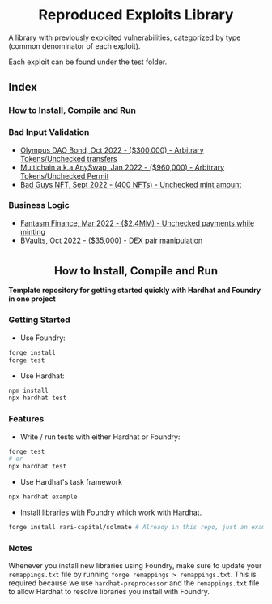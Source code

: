 # <h1 align="center"> Reproduced Exploits Library </h1>
A library with previously exploited vulnerabilities, categorized by type (common denominator of each exploit).
 
Each exploit can be found under the test folder.

## Index
### [How to Install, Compile and Run](https://github.com/coinspect/prev-exploit-library#-hardhat-x-foundry-template-)

### Bad Input Validation
- [Olympus DAO Bond, Oct 2022 - ($300,000) - Arbitrary Tokens/Unchecked transfers](/blob/master/test/Bad_Input_Validation/Bond_OlympusDAO.attack.sol)
- [Multichain a.k.a AnySwap, Jan 2022 - ($960,000) - Arbitrary Tokens/Unchecked Permit](/blob/master/test/Bad_Input_Validation/Multichain_Permit.attack.sol)
- [Bad Guys NFT, Sept 2022 - (400 NFTs) - Unchecked mint amount](/blob/master/test/Bad_Data_Validation/Bad_Guys_NFT.sol)


### Business Logic
- [Fantasm Finance, Mar 2022 - ($2.4MM) - Unchecked payments while minting](/blob/master/test/Business_Logic/Fantasm_Finance.sol)
- [BVaults, Oct 2022 - ($35,000) - DEX pair manipulation](/blob/master/test/Business_Logic/Bvaults.sol)


# <h2 align="center"> How to Install, Compile and Run </h2>

**Template repository for getting started quickly with Hardhat and Foundry in one project**

### Getting Started

 * Use Foundry: 
```bash
forge install
forge test
```

 * Use Hardhat:
```bash
npm install
npx hardhat test
```

### Features

 * Write / run tests with either Hardhat or Foundry:
```bash
forge test
# or
npx hardhat test
```

 * Use Hardhat's task framework
```bash
npx hardhat example
```

 * Install libraries with Foundry which work with Hardhat.
```bash
forge install rari-capital/solmate # Already in this repo, just an example
```

### Notes

Whenever you install new libraries using Foundry, make sure to update your `remappings.txt` file by running `forge remappings > remappings.txt`. This is required because we use `hardhat-preprocessor` and the `remappings.txt` file to allow Hardhat to resolve libraries you install with Foundry.
